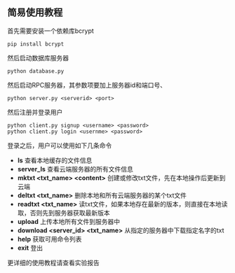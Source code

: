 ## 简易使用教程

首先需要安装一个依赖库bcrypt

```
pip install bcrypt
```

然后启动数据库服务器

```
python database.py
```

然后启动RPC服务器，其参数项要加上服务器id和端口号、

```
python server.py <serverid> <port>
```

然后注册并登录用户

```
python client.py signup <username> <password>
python client.py login <usernme> <password>
```

登录之后，用户可以使用如下几条命令

- **ls** 查看本地缓存的文件信息
- **server_ls** 查看云端服务器的所有文件信息
- **mktxt <txt_name> \<content>** 创建或修改txt文件，先在本地操作后更新到云端
- **deltxt <txt_name>** 删除本地和所有云端服务器的某个txt文件
- **readtxt <txt_name>** 读txt文件，如果本地存在最新的版本，则直接在本地读取，否则先到服务器获取最新版本
- **upload** 上传本地所有文件到服务器中
- **download <server_id> <txt_name>** 从指定的服务器中下载指定名字的txt
- **help** 获取可用命令列表
- **exit** 登出



更详细的使用教程请查看实验报告